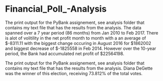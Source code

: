 # Financial_Poll_-Analysis

The print output for the PyBank assignement, see analysis folder that contains my text file that has the results from the analysis. The data spanned over a 7 year period (86 months) from Jan 2010 to Feb 2017. There is alot of volitility in the net profit month to month with a an average of $-8311.11 with the biggest change occuring in August 2016 for $1862002 and biggest decrease of $-1825558 in Feb 2014. However over the 10-year period, the Bank had accumulated net profit of $22564198.

The print output for the PyBank assignement, see analysis folder that contains my text file that has the results from the analysis. Diana DeGette was the winner of this election, receiving 73.812% of the total votes. 






